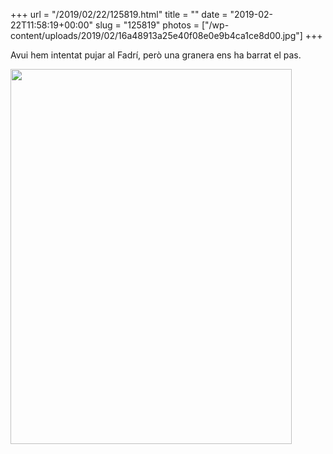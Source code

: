 +++
url = "/2019/02/22/125819.html"
title = ""
date = "2019-02-22T11:58:19+00:00"
slug = "125819"
photos = ["/wp-content/uploads/2019/02/16a48913a25e40f08e0e9b4ca1ce8d00.jpg"]
+++

Avui hem intentat pujar al Fadrí, però una granera ens ha barrat el pas.

<img src="/wp-content/uploads/2019/02/16a48913a25e40f08e0e9b4ca1ce8d00.jpg" width="450" height="600" alt="" />
